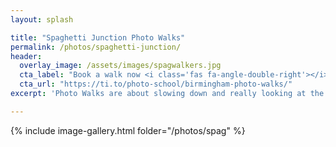 ```yaml
---
layout: splash

title: "Spaghetti Junction Photo Walks"
permalink: /photos/spaghetti-junction/
header:
  overlay_image: /assets/images/spagwalkers.jpg
  cta_label: "Book a walk now <i class='fas fa-angle-double-right'></i>"
  cta_url: "https://ti.to/photo-school/birmingham-photo-walks/"
excerpt: 'Photo Walks are about slowing down and really looking at the details of the city while learning from being in a group.'

---
```


{% include image-gallery.html folder="/photos/spag" %}